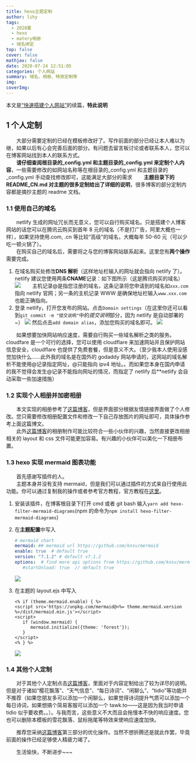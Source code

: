 ```yaml
---
title: hexo主题定制
author: lihy
tags:
  - 2020夏
  - hexo
  - matery相册
  - 域名绑定
top: false
cover: false
mathjax: false
date: 2020-07-24 12:51:05
categories: 个人网站
summary: 域名、相册、特效定制等
img:
coverImg:
---
```


本文是[“快速搭建个人网站”](https://njulhy.com/2020/07/19/kuai-su-da-jian-ge-ren-wang-zhan/)的续篇，**特此说明**

## 1 个人定制

&emsp;&emsp;大部分需要定制的已经在模板修改好了。写作前面的部分已经让本人难以为继，如果以后有心会完善后面的部分。有问题去留言板讨论或者联系本人，您可以在博客网站找到本人的联系方式。  
&emsp;&emsp;**请仔细查阅根目录的\_config.yml 和主题目录的\_config.yml 来定制个人内容**，一些需要修改的如网站名称等在根目录的\_config.yml 和主题目录的\_config.yml 手动查找修改即可，这能满足大部分的需求
&emsp;&emsp;**主题目录下的 README_CN.md 对主题的很多定制给出了详细的说明**，很多博客的部分定制内容都是摘抄主题的 readme 文档。

### 1.1 使用自己的域名

&emsp;&emsp;netlify 生成的网址冗长而无意义，您可以自行购买域名。只是搭建个人博客网站的话您可以在腾讯云购买到首年 8 元的域名（不是打广告，阿里大概也一样），如果坚持使用.com, .cn 等比较“高级”的域名，大概每年 50-60 元（可以少吃一顿火锅了）。  
&emsp;&emsp;在购买自己的域名后，需要将之与您的博客网站联系起来。这里您有**两个操作**需要完成。

1. 在域名购买处修改**DNS 解析**（这样地址栏输入的网址就会指向 netlify 了）。netlify 建议您使用两条**CNAME**记录：如下图所示（这是腾讯购买的域名）
   <img src="https://s1.ax1x.com/2020/07/23/UOIdmQ.png">
   &emsp;&emsp;主机记录@是指您注册的域名，这条记录将您申请到的域名如`xxx.com`指向 netlify 官网；另一条的主机记录 WWW 是确保地址栏输入`www.xxx.com`也能正确指向。
2. 登录 netlify，打开您发布的网站。点击`Domain settings`（在这里你还可以看到`git commit -m "提交说明"`中的*提交说明*部分，因为 netlify 是自动部署的~）
   <img src="https://s1.ax1x.com/2020/07/23/UOTKIA.jpg">
   然后点击`add domain alias`，添加您购买的域名即可。
   <img src="https://s1.ax1x.com/2020/07/23/UOTDzV.jpg">

&emsp;&emsp;如果想要加快网站响应速度，需要自行购买一些域名解析之类的服务。cloudfare 是一个可行的选择，您可以使用 cloudflare 来加速网站并且保护网站信息安全，cloudflare 也提供了免费套餐，但是意义不大。（至少我本人使用没感觉加快什么……此外我的域名是在国外的 godaddy 网站申请的，这网站的域名解析不能使用@记录指定网址，@只能指向 ipv4 地址。。而如果您本身在国内申请的我不觉得会发生@记录不能指向网址的情况，而指定了 netlify 后\*\*netlify 会自动采取一些加速措施）

### 1.2 实现个人相册并加密相册

&emsp;&emsp;本文实现的相册参考了[这篇博客](https://yafine66.gitee.io/posts/3b98.html#%E6%9F%A5%E7%9C%8B%E6%95%88%E6%9E%9C)，但是界面部分根据友情链接界面做了个人修改。您只需要修改相册配置文件和修改一下自己存放图片的网址即可，具体操作参考上面这篇博文。  
&emsp;&emsp;此外[这篇博客](https://hehung.top/2019/14ec1095.html)的相册制作可能比较符合一些小伙伴的兴趣，当然直接更改相册相关的 layout 和 css 文件可能更加容易。有兴趣的小伙伴可以美化一下相册布置。

### 1.3 hexo 实现 mermaid 图表功能

&emsp;&emsp;首先感谢写插件的人。  
&emsp;&emsp;主题本身并没有支持 mermaid，但是我们可以通过插件的方式来自行使用此功能。你可以通过复制我的操作或者参考官方教程，官方教程在[这里](https://github.com/webappdevelp/hexo-filter-mermaid-diagrams)。

1. 安装该插件，在博客根目录下打开 cmd 或者 git bash 输入`yarn add hexo-filter-mermaid-diagrams`(npm 的命令为`npm install hexo-filter-mermaid-diagrams`)
2. 在**主题配置**中写入

   ```_config.yml
   # mermaid chart
   mermaid: ## mermaid url https://github.com/knsv/mermaid
   enable: true  # default true
   version: "7.1.2" # default v7.1.2
   options:  # find more api options from https://github.com/knsv/mermaid/blob/master/src/mermaidAPI.js
      #startOnload: true  // default true
   ```

   <img src="https://s1.ax1x.com/2020/07/24/Uj8JfK.jpg">

3. 在主题的 layout.ejs 中写入

   ```ejs
   <% if (theme.mermaid.enable) { %>
   <script src='https://unpkg.com/mermaid@<%= theme.mermaid.version %>/dist/mermaid.min.js'></script>
   <script>
      if (window.mermaid) {
         mermaid.initialize({theme: 'forest'});
      }
   </script>
   <% } %>
   ```

   <img src="https://s1.ax1x.com/2020/07/24/Uj8GY6.jpg">

### 1.4 其他个人定制

&emsp;&emsp;对于其他个人定制点击[这篇博客](https://qvchuang.top/archives/d3c10307.html#toc-heading-5)，里面对于内容定制给出了较为详尽的说明。但是对于诸如“樱花飘落”、“天气信息”、“每日诗词”、“闲聊么”、“tidio”等功能并不推荐（如果您朋友多可以添加一个闲聊么，如果觉得诗词提升气质可以添加一个每日诗词，如果想搞个简易客服可以添加一个 tawk.to——这是因为我当时申请 tidio 似乎要收费。。）。与我而言，这些意义不大而且会拖慢本不快的响应速度。您也可以删除本模板的雪花飘落、鼠标拖尾等特效来使响应速度加快。

&emsp;&emsp;推荐您采纳[这篇博客](https://sunhwee.com/posts/6e8839eb.html#toc-heading-44)第三部分的优化操作。当然不想折腾还是就此作罢，毕竟前面的操作已经足够使人精疲力竭了。

&emsp;&emsp;生活愉快，不断进步~~~
